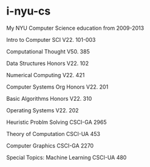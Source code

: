 # i-nyu-cs
My NYU Computer Science education from 2009-2013

Intro to Computer SCI V22. 101-003

Computational Thought V50. 385

Data Structures Honors V22. 102

Numerical Computing V22. 421

Computer Systems Org Honors V22. 201

Basic Algorithms Honors V22. 310

Operating Systems V22. 202

Heuristic Problm Solving CSCI-GA 2965

Theory of Computation CSCI-UA 453

Computer Graphics CSCI-GA 2270

Special Topics: Machine Learning CSCI-UA 480
